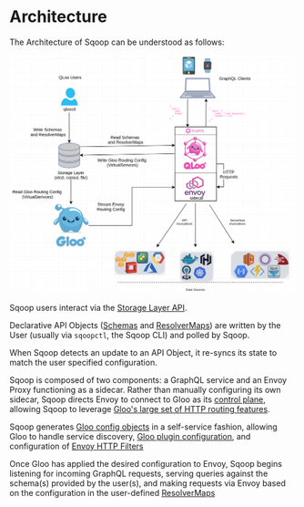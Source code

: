# Architecture

The Architecture of Sqoop can be understood as follows:

![Architecture](low_level_arch.png "Sqoop Architecture")


Sqoop users interact via the [Storage Layer API](https://github.com/solo-io/sqoop/tree/master/pkg/storage).

Declarative API Objects ([Schemas](../v1/schema.md) and [ResolverMaps](../v1/resolver_map.md)) are
written by the User (usually via `sqoopctl`, the Sqoop CLI) and polled by Sqoop.

When Sqoop detects an update to an API Object, it re-syncs its state to match
the user specified configuration.

Sqoop is composed of two components: a GraphQL service and an Envoy Proxy functioning as a sidecar. Rather than manually configuring
its own sidecar, Sqoop directs Envoy to connect to Gloo as its [control plane](https://github.com/envoyproxy/data-plane-api/blob/master/XDS_PROTOCOL.md), 
allowing Sqoop to leverage [Gloo's large set of HTTP routing features](https://gloo.solo.io/#features).

Sqoop generates [Gloo config objects](https://gloo.solo.io/v1/virtualservice/) in a self-service fashion, allowing Gloo
to handle service discovery, [Gloo plugin configuration](https://gloo.solo.io/plugins/aws/), and configuration of 
[Envoy HTTP Filters](https://www.envoyproxy.io/docs/envoy/latest/intro/arch_overview/http_filters.html)

Once Gloo has applied the desired configuration to Envoy, Sqoop begins listening for incoming GraphQL requests, serving queries 
against the schema(s) provided by the user(s), and making requests via Envoy based on the configuration in the user-defined [ResolverMaps](../v1/resolver_map.md)
